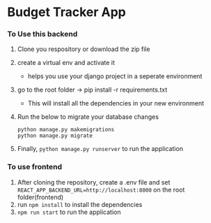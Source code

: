 # Budget Tracker App

### To Use this backend

1. Clone you respository or download the zip file

2. create a virtual env and activate it

    - helps you use your django project in a seperate environment

3. go to the root folder -> pip install -r requirements.txt

    - This will install all the dependencies in your new environment

4. Run the below to migrate your database changes

    ```
    python manage.py makemigrations
    python manage.py migrate
    ```

5. Finally, `python manage.py runserver` to run the application

### To use frontend

1. After cloning the repository, create a .env file and set `REACT_APP_BACKEND_URL=http://localhost:8000` on the root folder(frontend)
2. run `npm install` to install the dependencies
3. `npm run start` to run the application
